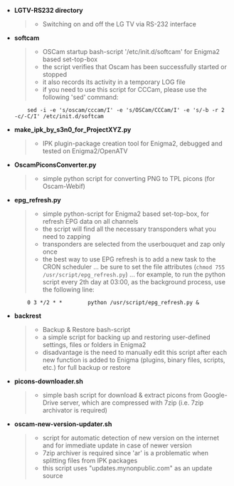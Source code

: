 + **LGTV-RS232 directory**
   > - Switching on and off the LG TV via RS-232 interface

+ **softcam**
   > - OSCam startup bash-script '/etc/init.d/softcam' for Enigma2 based set-top-box
   > - the script verifies that Oscam has been successfully started or stopped
   > - it also records its activity in a temporary LOG file
   > - if you need to use this script for CCCam, please use the following 'sed' command:
   ``` 
       sed -i -e 's/oscam/cccam/I' -e 's/OSCam/CCCam/I' -e 's/-b -r 2 -c/-C/I' /etc/init.d/softcam
   ```
+ **make_ipk_by_s3n0_for_ProjectXYZ.py**
   > - IPK plugin-package creation tool for Enigma2, debugged and tested on Enigma2/OpenATV

+ **OscamPiconsConverter.py**
   > - simple python script for converting PNG to TPL picons (for Oscam-Webif)

+ **epg_refresh.py**
   > - simple python-script for Enigma2 based set-top-box, for refresh EPG data on all channels
   > - the script will find all the necessary transponders what you need to zapping
   > - transponders are selected from the userbouquet and zap only once
   > - the best way to use EPG refresh is to add a new task to the CRON scheduler ... be sure to set the file attributes (`chmod 755 /usr/script/epg_refresh.py`) ... for example, to run the python script every 2th day at 03:00, as the background process, use the following line:
   
   ```
       0 3 */2 * *        python /usr/script/epg_refresh.py &
   ```

+ **backrest**
   > - Backup & Restore bash-script
   > - a simple script for backing up and restoring user-defined settings, files or folders in Enigma2
   > - disadvantage is the need to manually edit this script after each new function is added to Enigma (plugins, binary files, scripts, etc.) for full backup or restore

+ **picons-downloader.sh**
   > - simple bash script for download & extract picons from Google-Drive server, which are compressed with 7zip (i.e. 7zip archivator is required)

+ **oscam-new-version-updater.sh**
   > - script for automatic detection of new version on the internet and for immediate update in case of newer version
   > - 7zip archiver is required since 'ar' is a problematic when splitting files from IPK packages
   > - this script uses "updates.mynonpublic.com" as an update source
